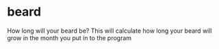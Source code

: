 # beard
How long will your beard be?
This will calculate how long your beard will grow in the month you put in to the program
